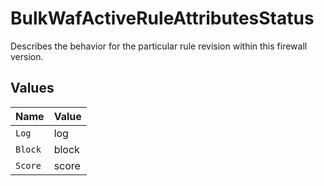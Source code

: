 # BulkWafActiveRuleAttributesStatus

Describes the behavior for the particular rule revision within this firewall version.


## Values

| Name    | Value   |
| ------- | ------- |
| `Log`   | log     |
| `Block` | block   |
| `Score` | score   |